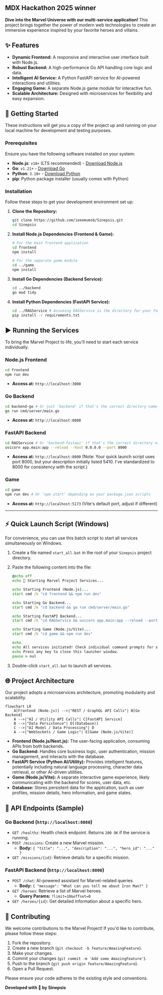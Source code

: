 ## MDX Hackathon 2025 winner
**Dive into the Marvel Universe with our multi-service application!** This project brings together the power of modern web technologies to create an immersive experience inspired by your favorite heroes and villains.

## ✨ Features

*   **Dynamic Frontend:** A responsive and interactive user interface built with Node.js.
*   **Robust Backend:** A high-performance Go API handling core logic and data.
*   **Intelligent AI Service:** A Python FastAPI service for AI-powered interactions and utilities.
*   **Engaging Game:** A separate Node.js game module for interactive fun.
*   **Scalable Architecture:** Designed with microservices for flexibility and easy expansion.

## 🚀 Getting Started

These instructions will get you a copy of the project up and running on your local machine for development and testing purposes.

### Prerequisites

Ensure you have the following software installed on your system:

*   **Node.js**: `v18+` (LTS recommended) - [Download Node.js](https://nodejs.org/)
*   **Go**: `v1.21+` - [Download Go](https://go.dev/doc/install)
*   **Python**: `3.10+` - [Download Python](https://www.python.org/downloads/)
*   **pip**: Python package installer (usually comes with Python)

### Installation

Follow these steps to get your development environment set up:

1.  **Clone the Repository:**

    ```bash
    git clone https://github.com/ieeemumsb/Sinepsis.git
    cd Sinepsis
    ```

2.  **Install Node.js Dependencies (Frontend & Game):**

    ```bash
    # For the main frontend application
    cd frontend
    npm install

    # For the separate game module
    cd ../game
    npm install
    ```

3.  **Install Go Dependencies (Backend Service):**

    ```bash
    cd ../backend
    go mod tidy
    ```

4.  **Install Python Dependencies (FastAPI Service):**

    ```bash
    cd ../RAGService # Assuming RAGService is the directory for your FastAPI app
    pip install -r requirements.txt
    ```

## ▶️ Running the Services

To bring the Marvel Project to life, you'll need to start each service individually.

### Node.js Frontend

```bash
cd frontend
npm run dev
```

*   **Access at:** `http://localhost:3000`

### Go Backend

```bash
cd backend-go # Or just 'backend' if that's the correct directory name
go run cmd/server/main.go
```

*   **Access at:** `http://localhost:8080`

### FastAPI Backend

```bash
cd RAGService # Or 'backend-fastapi' if that's the correct directory name
uvicorn app.main:app --reload --host 0.0.0.0 --port 8000
```

*   **Access at:** `http://localhost:8000` (Note: Your quick launch script uses port 8000, but your description initially listed 5410. I've standardized to 8000 for consistency with the script.)

### Game

```bash
cd game
npm run dev # Or 'npm start' depending on your package.json scripts
```

*   **Access at:** `http://localhost:5173` (Vite's default port, adjust if different)

---

## ⚡ Quick Launch Script (Windows)

For convenience, you can use this batch script to start all services simultaneously on Windows.

1.  Create a file named `start_all.bat` in the root of your `Sinepsis` project directory.
2.  Paste the following content into the file:

    ```bat
    @echo off
    echo 🚀 Starting Marvel Project Services...

    echo Starting Frontend (Node.js)...
    start cmd /k "cd frontend && npm run dev"

    echo Starting Go Backend...
    start cmd /k "cd backend && go run cmd/server/main.go"

    echo Starting FastAPI Backend...
    start cmd /k "cd RAGService && uvicorn app.main:app --reload --port 8000"

    echo Starting Game (Node.js/Vite)...
    start cmd /k "cd game && npm run dev"

    echo.
    echo All services initiated! Check individual command prompts for status.
    echo Press any key to close this launcher window.
    pause > nul
    ```

3.  Double-click `start_all.bat` to launch all services.

## 🌐 Project Architecture

Our project adopts a microservices architecture, promoting modularity and scalability.

```mermaid
flowchart LR
    A[Frontend (Node.js)] -->|"REST / GraphQL API Calls"| B[Go Backend]
    A -->|"AI / Utility API Calls"| C[FastAPI Service]
    B -->|"Data Persistence"| D[(Database)]
    C -->|"AI Model / Data Processing"| D
    A -->|"WebSockets / Game Logic"| E[Game (Node.js/Vite)]
```

*   **Frontend (Node.js/Next.js):** The user-facing application, consuming APIs from both backends.
*   **Go Backend:** Handles core business logic, user authentication, mission management, and interacts with the database.
*   **FastAPI Service (Python AI/Utility):** Provides intelligent features, potentially including natural language processing, character data retrieval, or other AI-driven utilities.
*   **Game (Node.js/Vite):** A separate interactive game experience, likely communicating with the backend for scores, user data, etc.
*   **Database:** Stores persistent data for the application, such as user profiles, mission details, hero information, and game states.

## 📖 API Endpoints (Sample)

### Go Backend (`http://localhost:8080`)

*   `GET /healthz`: Health check endpoint. Returns `200 OK` if the service is running.
*   `POST /missions`: Create a new Marvel mission.
    *   **Body:** `{ "title": "...", "description": "...", "hero_id": "..." }`
*   `GET /missions/{id}`: Retrieve details for a specific mission.

### FastAPI Backend (`http://localhost:8000`)

*   `POST /chat`: AI-powered assistant for Marvel-related queries.
    *   **Body:** `{ "message": "What can you tell me about Iron Man?" }`
*   `GET /heroes`: Retrieve a list of Marvel heroes.
    *   **Query Params:** `?limit=10&offset=0`
*   `GET /heroes/{id}`: Get detailed information about a specific hero.

## 🤝 Contributing

We welcome contributions to the Marvel Project! If you'd like to contribute, please follow these steps:

1.  Fork the repository.
2.  Create a new branch (`git checkout -b feature/AmazingFeature`).
3.  Make your changes.
4.  Commit your changes (`git commit -m 'Add some AmazingFeature'`).
5.  Push to the branch (`git push origin feature/AmazingFeature`).
6.  Open a Pull Request.

Please ensure your code adheres to the existing style and conventions.


**Developed with 💙 by Sinepsis**
